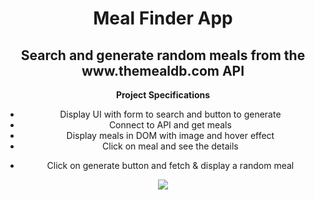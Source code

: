 <h1></h1>
<h1 align="center"><strong>Meal Finder App</strong></h1>

<h2 align="center">Search and generate random meals from the www.themealdb.com API</h2>

<p align="center"><b>Project Specifications</b></p>
<ul align="center">
<li>Display UI with form to search and button to generate</li>
<li>Connect to API and get meals</li>
<li>Display meals in DOM with image and hover effect</li>
<li>Click on meal and see the details</p>
<li>Click on generate button and fetch & display a random meal</li>
</ul>

<p align="center">
  <img src="https://github.com/eslessons/20-projects-with-vanilla-javascript/blob/master/09%20Meal%20Finder%20%20Fetch%20%20MealDB%20API/images/Screenshot_Meal_Finder.png?raw=true">
</p>
